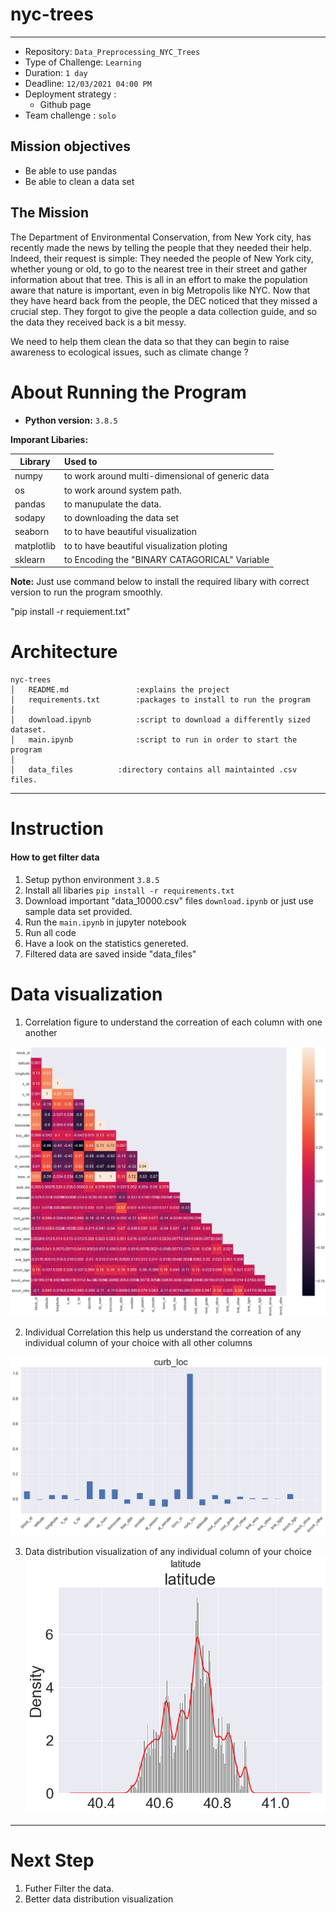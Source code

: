 # nyc-trees
---


- Repository: `Data_Preprocessing_NYC_Trees`
- Type of Challenge: `Learning`
- Duration: `1 day`
- Deadline: `12/03/2021 04:00 PM`
- Deployment strategy :
  - Github page
- Team challenge : `solo`

## Mission objectives

- Be able to use pandas
- Be able to clean a data set

## The Mission

The Department of Environmental Conservation, from New York city, has recently made the news by telling the people that they needed their help. Indeed, their request is simple: They needed the people of New York city, whether young or old, to go to the nearest tree in their street and gather information about that tree. This is all in an effort to make the population aware that nature is important, even in big Metropolis like NYC. Now that they have heard back from the people, the DEC noticed that they missed a crucial step. They forgot to give the people a data collection guide, and so the data they received back is a bit messy.

We need to help them clean the data so that they can begin to raise awareness to ecological issues, such as climate change ?

# About Running the Program

* **Python version:** `3.8.5`

**Imporant Libaries:**

| Library       | Used to                                        |
| ------------- | :----------------------------------------------|
| numpy		|to work around multi-dimensional of generic data|
| os		|to work around system path.			 |
| pandas        |to manupulate the data.			 |
| sodapy        |to downloading the data set			 |
| seaborn       |to to have beautiful visualization 		 |
| matplotlib    |to to have beautiful visualization ploting	 |
| sklearn	|to Encoding the "BINARY CATAGORICAL" Variable	 |

**Note:** Just use command below to install the required libary with correct version to run the program smoothly.

"pip install -r requiement.txt"

# Architecture

```
nyc-trees
│   README.md               :explains the project
│   requirements.txt        :packages to install to run the program
│   
│   download.ipynb  	    :script to download a differently sized dataset.
│   main.ipynb      	    :script to run in order to start the program
│   	
│   data_files 		    :directory contains all maintainted .csv files.

```

---
# Instruction
#### How to get filter data

1. Setup python environment  `3.8.5`
2. Install all libaries `pip install -r requirements.txt`
3. Download important "data_10000.csv" files `download.ipynb` or just use sample data set provided.
4. Run the `main.ipynb` in jupyter notebook
5. Run all code
6. Have a look on the statistics genereted.
7. Filtered data are saved inside "data_files"


# Data visualization

1. Correlation figure to understand the correation of each column with one another

![Correlation](data_visualization/Correlation.png)

2. Individual Correlation this help us understand the correation of any individual column of your choice with all other columns

![IndividualCorrelation](data_visualization/Single_column_correlation.png)

3. Data distribution visualization of any individual column of your choice
![Single_distribution](data_visualization/Single_distribution.png)



---
# Next Step

1. Futher Filter the data.
2. Better data distribution visualization

